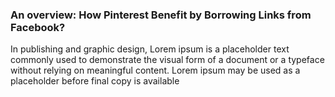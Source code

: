 ### An overview: How Pinterest Benefit by Borrowing Links from Facebook? 
<p>In publishing and graphic design, Lorem ipsum is a placeholder text commonly used to demonstrate the visual form of a document or a typeface without relying on meaningful content. Lorem ipsum may be used as a placeholder before final copy is available</p>
<p></p>
<p></p>
<p></p>
<p></p>
<p></p>
<p></p>
